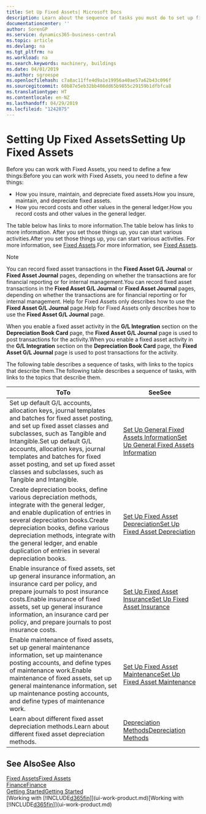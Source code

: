 ```yaml
---
title: Set Up Fixed Assets| Microsoft Docs
description: Learn about the sequence of tasks you must do to set up fixed assets, such as machinery or buildings.
documentationcenter: ''
author: SorenGP
ms.service: dynamics365-business-central
ms.topic: article
ms.devlang: na
ms.tgt_pltfrm: na
ms.workload: na
ms.search.keywords: machinery, buildings
ms.date: 04/01/2019
ms.author: sgroespe
ms.openlocfilehash: c7a8ac11ffe4d9a1e19956a40ae57a62b43c096f
ms.sourcegitcommit: 60b87e5eb32bb408dd65b9855c29159b1dfbfca8
ms.translationtype: HT
ms.contentlocale: en-NZ
ms.lasthandoff: 04/29/2019
ms.locfileid: "1242875"
---
```

# <a name="setting-up-fixed-assets"></a><span data-ttu-id="dd4c7-103">Setting Up Fixed Assets</span><span class="sxs-lookup"><span data-stu-id="dd4c7-103">Setting Up Fixed Assets</span></span>
<span data-ttu-id="dd4c7-104">Before you can work with Fixed Assets, you need to define a few things:</span><span class="sxs-lookup"><span data-stu-id="dd4c7-104">Before you can work with Fixed Assets, you need to define a few things:</span></span>  

* <span data-ttu-id="dd4c7-105">How you insure, maintain, and depreciate fixed assets.</span><span class="sxs-lookup"><span data-stu-id="dd4c7-105">How you insure, maintain, and depreciate fixed assets.</span></span>  
* <span data-ttu-id="dd4c7-106">How you record costs and other values in the general ledger.</span><span class="sxs-lookup"><span data-stu-id="dd4c7-106">How you record costs and other values in the general ledger.</span></span>  

<span data-ttu-id="dd4c7-107">The table below has links to more information.</span><span class="sxs-lookup"><span data-stu-id="dd4c7-107">The table below has links to more information.</span></span> <span data-ttu-id="dd4c7-108">After you set those things up, you can start various activities.</span><span class="sxs-lookup"><span data-stu-id="dd4c7-108">After you set those things up, you can start various activities.</span></span> <span data-ttu-id="dd4c7-109">For more information, see [Fixed Assets](fa-manage.md).</span><span class="sxs-lookup"><span data-stu-id="dd4c7-109">For more information, see [Fixed Assets](fa-manage.md).</span></span>  

> [!NOTE]  
>   <span data-ttu-id="dd4c7-110">You can record fixed asset transactions in the **Fixed Asset G/L Journal** or **Fixed Asset Journal** pages, depending on whether the transactions are for financial reporting or for internal management.</span><span class="sxs-lookup"><span data-stu-id="dd4c7-110">You can record fixed asset transactions in the **Fixed Asset G/L Journal** or **Fixed Asset Journal** pages, depending on whether the transactions are for financial reporting or for internal management.</span></span> <span data-ttu-id="dd4c7-111">Help for Fixed Assets only describes how to use the **Fixed Asset G/L Journal** page.</span><span class="sxs-lookup"><span data-stu-id="dd4c7-111">Help for Fixed Assets only describes how to use the **Fixed Asset G/L Journal** page.</span></span>  

<span data-ttu-id="dd4c7-112">When you enable a fixed asset activity in the **G/L Integration** section on the **Depreciation Book Card** page, the **Fixed Asset G/L Journal** page is used to post transactions for the activity.</span><span class="sxs-lookup"><span data-stu-id="dd4c7-112">When you enable a fixed asset activity in the **G/L Integration** section on the **Depreciation Book Card** page, the **Fixed Asset G/L Journal** page is used to post transactions for the activity.</span></span>

<span data-ttu-id="dd4c7-113">The following table describes a sequence of tasks, with links to the topics that describe them.</span><span class="sxs-lookup"><span data-stu-id="dd4c7-113">The following table describes a sequence of tasks, with links to the topics that describe them.</span></span>  

| <span data-ttu-id="dd4c7-114">To</span><span class="sxs-lookup"><span data-stu-id="dd4c7-114">To</span></span> | <span data-ttu-id="dd4c7-115">See</span><span class="sxs-lookup"><span data-stu-id="dd4c7-115">See</span></span> |
| --- | --- |
| <span data-ttu-id="dd4c7-116">Set up default G/L accounts, allocation keys, journal templates and batches for fixed asset posting, and set up fixed asset classes and subclasses, such as Tangible and Intangible.</span><span class="sxs-lookup"><span data-stu-id="dd4c7-116">Set up default G/L accounts, allocation keys, journal templates and batches for fixed asset posting, and set up fixed asset classes and subclasses, such as Tangible and Intangible.</span></span> |[<span data-ttu-id="dd4c7-117">Set Up General Fixed Assets Information</span><span class="sxs-lookup"><span data-stu-id="dd4c7-117">Set Up General Fixed Assets Information</span></span>](fa-how-setup-general.md) |
| <span data-ttu-id="dd4c7-118">Create depreciation books, define various depreciation methods, integrate with the general ledger, and enable duplication of entries in several depreciation books.</span><span class="sxs-lookup"><span data-stu-id="dd4c7-118">Create depreciation books, define various depreciation methods, integrate with the general ledger, and enable duplication of entries in several depreciation books.</span></span> |[<span data-ttu-id="dd4c7-119">Set Up Fixed Asset Depreciation</span><span class="sxs-lookup"><span data-stu-id="dd4c7-119">Set Up Fixed Asset Depreciation</span></span>](fa-how-setup-depreciation.md) |
| <span data-ttu-id="dd4c7-120">Enable insurance of fixed assets, set up general insurance information, an insurance card per policy, and prepare journals to post insurance costs.</span><span class="sxs-lookup"><span data-stu-id="dd4c7-120">Enable insurance of fixed assets, set up general insurance information, an insurance card per policy, and prepare journals to post insurance costs.</span></span> |[<span data-ttu-id="dd4c7-121">Set Up Fixed Asset Insurance</span><span class="sxs-lookup"><span data-stu-id="dd4c7-121">Set Up Fixed Asset Insurance</span></span>](fa-how-setup-insurance.md) |
| <span data-ttu-id="dd4c7-122">Enable maintenance of fixed assets, set up general maintenance information, set up maintenance posting accounts, and define types of maintenance work.</span><span class="sxs-lookup"><span data-stu-id="dd4c7-122">Enable maintenance of fixed assets, set up general maintenance information, set up maintenance posting accounts, and define types of maintenance work.</span></span> |[<span data-ttu-id="dd4c7-123">Set Up Fixed Asset Maintenance</span><span class="sxs-lookup"><span data-stu-id="dd4c7-123">Set Up Fixed Asset Maintenance</span></span>](fa-how-setup-maintenance.md) |
| <span data-ttu-id="dd4c7-124">Learn about different fixed asset depreciation methods.</span><span class="sxs-lookup"><span data-stu-id="dd4c7-124">Learn about different fixed asset depreciation methods.</span></span> |[<span data-ttu-id="dd4c7-125">Depreciation Methods</span><span class="sxs-lookup"><span data-stu-id="dd4c7-125">Depreciation Methods</span></span>](fa-depreciation-methods.md) |

## <a name="see-also"></a><span data-ttu-id="dd4c7-126">See Also</span><span class="sxs-lookup"><span data-stu-id="dd4c7-126">See Also</span></span>
[<span data-ttu-id="dd4c7-127">Fixed Assets</span><span class="sxs-lookup"><span data-stu-id="dd4c7-127">Fixed Assets</span></span>](fa-manage.md)  
[<span data-ttu-id="dd4c7-128">Finance</span><span class="sxs-lookup"><span data-stu-id="dd4c7-128">Finance</span></span>](finance.md)  
[<span data-ttu-id="dd4c7-129">Getting Started</span><span class="sxs-lookup"><span data-stu-id="dd4c7-129">Getting Started</span></span>](product-get-started.md)  
<span data-ttu-id="dd4c7-130">[Working with [!INCLUDE[d365fin](includes/d365fin_md.md)]](ui-work-product.md)</span><span class="sxs-lookup"><span data-stu-id="dd4c7-130">[Working with [!INCLUDE[d365fin](includes/d365fin_md.md)]](ui-work-product.md)</span></span>
